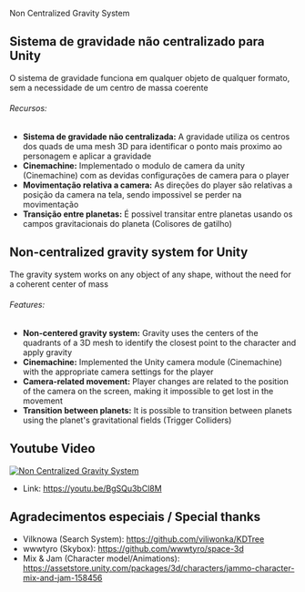 Non Centralized Gravity System

##  Sistema de gravidade não centralizado para Unity

O sistema de gravidade funciona em qualquer objeto de qualquer formato, sem a necessidade de um centro de massa coerente

###### Recursos:
    
  - **Sistema de gravidade não centralizada:** A gravidade utiliza os centros dos quads de uma mesh 3D para identificar o ponto mais proximo ao personagem e aplicar a gravidade
  - **Cinemachine:** Implementado o modulo de camera da unity (Cinemachine) com as devidas configurações de camera para o player
  - **Movimentação relativa a camera:** As direções do player são relativas a posição da camera na tela, sendo impossivel se perder na movimentação
  - **Transição entre planetas:** É possivel transitar entre planetas usando os campos gravitacionais do planeta (Colisores de gatilho) 


##  Non-centralized gravity system for Unity

The gravity system works on any object of any shape, without the need for a coherent center of mass

###### Features:

  - **Non-centered gravity system:** Gravity uses the centers of the quadrants of a 3D mesh to identify the closest point to the character and apply gravity
  - **Cinemachine:** Implemented the Unity camera module (Cinemachine) with the appropriate camera settings for the player
  - **Camera-related movement:** Player changes are related to the position of the camera on the screen, making it impossible to get lost in the movement
  - **Transition between planets:** It is possible to transition between planets using the planet's gravitational fields (Trigger Colliders)

## Youtube Video

[![Non Centralized Gravity System](http://img.youtube.com/vi/BgSQu3bCl8M/0.jpg)](https://youtu.be/BgSQu3bCl8M "Non Centralized Gravity System - Click to Watch!")
- Link: https://youtu.be/BgSQu3bCl8M 

## Agradecimentos especiais / Special thanks
- Vilknowa (Search System):
https://github.com/viliwonka/KDTree
- wwwtyro (Skybox):
https://github.com/wwwtyro/space-3d
- Mix & Jam (Character model/Animations):
https://assetstore.unity.com/packages/3d/characters/jammo-character-mix-and-jam-158456

